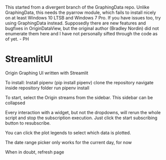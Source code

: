 This started from a divergent branch of the GraphingData repo. Unlike GraphingData, this needs the pyarrow module, which fails to install nicely on at least Windows 10 LTSB and Windows 7 Pro. If you have issues too, try using GraphingData instead. Supposedly there are new features and bugfixes in OriginDataView, but the original author (Bradley Nordin) did not enumerate them here and I have not personally sifted through the code as of yet. - PH


# StreamlitUI
Origin Graphing UI written with Streamlit

To install: 
Install pipenv (pip install pipenv) 
clone the repository
navigate inside repository folder 
run pipenv install

To start, select the Origin streams from the sidebar. This sidebar can be collapsed

Every interaction with a widget, but not the dropdowns, will rerun the whole script and 
stop the subscription execution.
Just click the start subscribing button to resubscribe.

You can click the plot legends to select which data is plotted.

The date range picker only works for the current day, for now

When in doubt, refresh page
